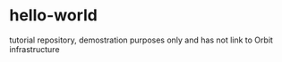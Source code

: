 # hello-world
tutorial repository, demostration purposes only and has not link to Orbit infrastructure
